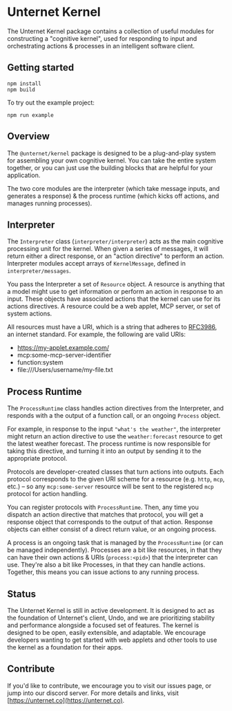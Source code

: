 # Unternet Kernel

The Unternet Kernel package contains a collection of useful modules for constructing a "cognitive kernel", used for responding to input and orchestrating actions & processes in an intelligent software client.

## Getting started

```
npm install
npm build
```

To try out the example project:

```
npm run example
```

## Overview

The `@unternet/kernel` package is designed to be a plug-and-play system for assembling your own cognitive kernel. You can take the entire system together, or you can just use the building blocks that are helpful for your application.

The two core modules are the interpreter (which take message inputs, and generates a response) & the process runtime (which kicks off actions, and manages running processes).

## Interpreter

The `Interpreter` class (`interpreter/interpreter`) acts as the main cognitive processing unit for the kernel. When given a series of messages, it will return either a direct response, or an "action directive" to perform an action. Interpreter modules accept arrays of `KernelMessage`, defined in `interpreter/messages`.

You pass the Interpreter a set of `Resource` object. A resource is anything that a model might use to get information or perform an action in response to an input. These objects have associated actions that the kernel can use for its actions directives. A resource could be a web applet, MCP server, or set of system actions.

All resources must have a URI, which is a string that adheres to [RFC3986](https://datatracker.ietf.org/doc/html/rfc3986), an internet standard. For example, the following are valid URIs:

- https://my-applet.example.com/
- mcp:some-mcp-server-identifier
- function:system
- file:///Users/username/my-file.txt

## Process Runtime

The `ProcessRuntime` class handles action directives from the Interpreter, and responds with a the output of a function call, or an ongoing `Process` object.

For example, in response to the input `"what's the weather"`, the interpreter might return an action directive to use the `weather:forecast` resource to get the latest weather forecast. The process runtime is now responsible for taking this directive, and turning it into an output by sending it to the appropriate protocol.

Protocols are developer-created classes that turn actions into outputs. Each protocol corresponds to the given URI scheme for a resource (e.g. `http`, `mcp`, etc.) – so any `mcp:some-server` resource will be sent to the registered `mcp` protocol for action handling.

You can register protocols with `ProcessRuntime`. Then, any time you dispatch an action directive that matches that protocol, you will get a response object that corresponds to the output of that action. Response objects can either consist of a direct return value, or an ongoing process.

A process is an ongoing task that is managed by the `ProcessRuntime` (or can be managed independently). Processes are a bit like resources, in that they can have their own actions & URIs (`process:<pid>`) that the interpreter can use. They're also a bit like Processes, in that they can handle actions. Together, this means you can issue actions to any running process.

## Status

The Unternet Kernel is still in active development. It is designed to act as the foundation of Unternet's client, Undo, and we are prioritizing stability and performance alongside a focused set of features. The kernel is designed to be open, easily extensible, and adaptable. We encourage developers wanting to get started with web applets and other tools to use the kernel as a foundation for their apps.

## Contribute

If you'd like to contribute, we encourage you to visit our issues page, or jump into our discord server. For more details and links, visit [https://unternet.co](https://unternet.co).
